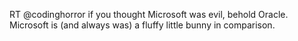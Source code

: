 <!--
id: 1522018434
link: http://kevinisom.info/post/1522018434/rt-codinghorror-if-you-thought-microsoft-was
slug: rt-codinghorror-if-you-thought-microsoft-was
date: Tue Nov 09 2010 16:56:31 GMT+1300 (NZDT)
raw: {"blog_name":"kevinisom","id":1522018434,"post_url":"http://kevinisom.info/post/1522018434/rt-codinghorror-if-you-thought-microsoft-was","slug":"rt-codinghorror-if-you-thought-microsoft-was","type":"text","date":"2010-11-09 03:56:31 GMT","timestamp":1289274991,"state":"published","format":"html","reblog_key":"yKy1KBi7","tags":[],"short_url":"http://tmblr.co/Zw68Yy1Qk2Y2","highlighted":[],"feed_item":"http://twitter.com/kev_nz/statuses/1772330011336704","from_feed_id":"650289","note_count":0,"title":null,"body":"<p>RT @codinghorror if you thought Microsoft was evil, behold Oracle. Microsoft is (and always was) a fluffy little bunny in comparison.</p>"}
publish: 2010-11-09
tags: 
title: null
-->


RT @codinghorror if you thought Microsoft was evil, behold Oracle.
Microsoft is (and always was) a fluffy little bunny in comparison.



